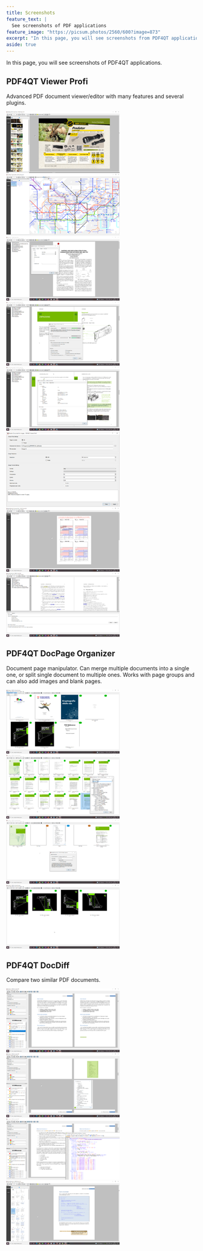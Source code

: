 ```yaml
---
title: Screenshots
feature_text: |
  See screenshots of PDF applications
feature_image: "https://picsum.photos/2560/600?image=873"
excerpt: "In this page, you will see screenshots from PDF4QT applications."
aside: true
---
```


In this page, you will see screenshots of PDF4QT applications.

## PDF4QT Viewer Profi
Advanced PDF document viewer/editor with many features and several plugins.

<a class="screenshot-link" href="/assets/screenshots/vp/01.png" data-lightbox="vp" data-title="View and edit PDF documents in PDF4QT Viewer Profi."><img class="screenshot-image" src="/assets/screenshots/vp/01-thumb.png" alt="View and edit PDF documents in PDF4QT Viewer Profi." /></a>
<a class="screenshot-link" href="/assets/screenshots/vp/02.png" data-lightbox="vp" data-title="Use magnifier tool to display zoomed circle."><img class="screenshot-image" src="/assets/screenshots/vp/02-thumb.png" alt="Use magnifier tool to display zoomed circle." /></a>
<a class="screenshot-link" href="/assets/screenshots/vp/03.png" data-lightbox="vp" data-title="Create and edit annotations."><img class="screenshot-image" src="/assets/screenshots/vp/03-thumb.png" alt="Create and edit annotations." /></a>
<a class="screenshot-link" href="/assets/screenshots/vp/04.png" data-lightbox="vp" data-title="Encrypt PDF document with strong encryption or decrypt it."><img class="screenshot-image" src="/assets/screenshots/vp/04-thumb.png" alt="Encrypt PDF document with strong encryption or decrypt it." /></a>
<a class="screenshot-link" href="/assets/screenshots/vp/05.png" data-lightbox="vp" data-title="View document properties."><img class="screenshot-image" src="/assets/screenshots/vp/05-thumb.png" alt="View document properties." /></a>
<a class="screenshot-link" href="/assets/screenshots/vp/06.png" data-lightbox="vp" data-title="Render PDF document pages to image files."><img class="screenshot-image" src="/assets/screenshots/vp/06-thumb.png" alt="Render PDF document pages to image files." /></a>
<a class="screenshot-link" href="/assets/screenshots/vp/07.png" data-lightbox="vp" data-title="Edit form fields of AcroForm and then print it."><img class="screenshot-image" src="/assets/screenshots/vp/07-thumb.png" alt="Edit form fields of AcroForm and then print it." /></a>
<a class="screenshot-link" href="/assets/screenshots/vp/08.png" data-lightbox="vp" data-title="Search text in document using regular expressions."><img class="screenshot-image" src="/assets/screenshots/vp/08-thumb.png" alt="Search text in document using regular expressions." /></a>


## PDF4QT DocPage Organizer
Document page manipulator. Can merge multiple documents into a single one, or split single document to multiple ones.
Works with page groups and can also add images and blank pages.

<a class="screenshot-link" href="/assets/screenshots/do/01.png" data-lightbox="do" data-title="Add multiple documents and then merge them into a single one."><img class="screenshot-image" src="/assets/screenshots/do/01-thumb.png" alt="Add multiple documents and then merge them into a single one." /></a>
<a class="screenshot-link" href="/assets/screenshots/do/02.png" data-lightbox="do" data-title="Split single PDF document into page groups using bookmarks."><img class="screenshot-image" src="/assets/screenshots/do/02-thumb.png" alt="Split single document into page groups using bookmarks." /></a>
<a class="screenshot-link" href="/assets/screenshots/do/03.png" data-lightbox="do" data-title="Split PDF document to two page groups, and insert image in the middle."><img class="screenshot-image" src="/assets/screenshots/do/03-thumb.png" alt="Split PDF document to two page groups, and insert image in the middle." /></a>
<a class="screenshot-link" href="/assets/screenshots/do/04.png" data-lightbox="do" data-title="Clone PDF document four times and rotate all pages by 0°, 90°, 180° and 270° clockwise."><img class="screenshot-image" src="/assets/screenshots/do/04-thumb.png" alt="Clone PDF document four times and rotate all pages by 0°, 90°, 180° and 270° clockwise." /></a>

## PDF4QT DocDiff
Compare two similar PDF documents.

<a class="screenshot-link" href="/assets/screenshots/dd/01.png" data-lightbox="dd" data-title="Compare two PDF documents and display differences graphically."><img class="screenshot-image" src="/assets/screenshots/dd/01-thumb.png" alt="Compare two PDF documents and display differences graphically." /></a>
<a class="screenshot-link" href="/assets/screenshots/dd/02.png" data-lightbox="dd" data-title="Using page matching algorithm, inserted/removes pages can be detected and displayed."><img class="screenshot-image" src="/assets/screenshots/dd/02-thumb.png" alt="Using page matching algorithm, inserted/removes pages can be detected and displayed." /></a>
<a class="screenshot-link" href="/assets/screenshots/dd/03.png" data-lightbox="dd" data-title="Export differences into a well-formed XML document."><img class="screenshot-image" src="/assets/screenshots/dd/03-thumb.png" alt="Export differences into a well-formed XML document." /></a>
<a class="screenshot-link" href="/assets/screenshots/dd/04.png" data-lightbox="dd" data-title="Export differences as the annotations in a new PDF document and then display them in the viewer."><img class="screenshot-image" src="/assets/screenshots/dd/04-thumb.png" alt="Export differences as the annotations in a new PDF document and then display them in the viewer." /></a>

<script src="/lightbox2/js/lightbox-plus-jquery.js"></script>
